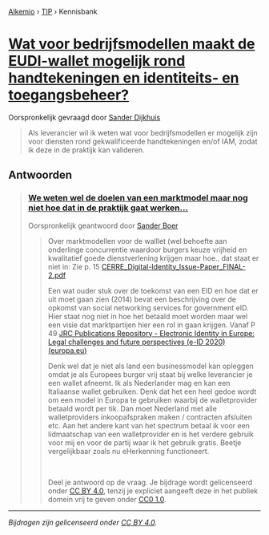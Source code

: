 [Alkemio](https://welcome.alkem.io/) › [TIP](https://alkem.io/tip/dashboard) › Kennisbank
# [Wat voor bedrijfsmodellen maakt de EUDI-wallet mogelijk rond handtekeningen en identiteits- en toegangsbeheer?](https://alkem.io/tip/collaboration/watvoorbedrijfsmod-6803)
Oorspronkelijk gevraagd door [Sander Dijkhuis](https://alkem.io/user/sander-dijkhuis-3912)
>Als leverancier wil ik weten wat voor bedrijfsmodellen er mogelijk zijn voor diensten rond gekwalificeerde handtekeningen en/of IAM, zodat ik deze in de praktijk kan valideren.
## Antwoorden
>### [We weten wel de doelen van een marktmodel maar nog niet hoe dat in de praktijk gaat werken... ](https://alkem.io/tip/collaboration/watvoorbedrijfsmod-6803/posts/wewetenweldedoel-6141)
>Oorspronkelijk geantwoord door [Sander Boer](https://alkem.io/tip/collaboration/watvoorbedrijfsmod-6803/posts/wewetenweldedoel-6141)
>>Over marktmodellen voor de walllet (wel behoefte aan onderlinge concurrentie waardoor burgers keuze vrijheid en kwalitatief goede dienstverlening krijgen maar hoe.. dat staat er niet in: Zie p. 15 [CERRE\_Digital-Identity\_Issue-Paper\_FINAL-2.pdf](https://cerre.eu/wp-content/uploads/2022/10/CERRE_Digital-Identity_Issue-Paper_FINAL-2.pdf)
>>
>>Een wat ouder stuk over de toekomst van een EID en hoe dat er uit moet gaan zien (2014) bevat een beschrijving over de opkomst van social networking services for government eID. Hier staat nog niet in hoe het betaald moet worden maar wel een visie dat marktpartijen hier een rol in gaan krijgen. Vanaf P 49 [JRC Publications Repository - Electronic Identity in Europe: Legal challenges and future perspectives (e-ID 2020) (](https://publications.jrc.ec.europa.eu/repository/handle/JRC78200)[europa.eu](http://europa.eu)[)](https://publications.jrc.ec.europa.eu/repository/handle/JRC78200)
>>
>>Denk wel dat je niet als land een businessmodel kan opleggen omdat je als Europees burger vrij staat bij welke leverancier je een wallet afneemt. Ik als Nederlander mag en kan een Italiaanse wallet gebruiken. Denk dat het een heel gedoe wordt om een model in Europa te gebruiken waarbij de walletprovider betaald wordt per tik. Dan moet Nederland met alle walletproviders inkoopafspraken maken / contracten afsluiten etc. Aan het andere kant van het spectrum betaal ik voor een lidmaatschap van een walletprovider en is het verdere gebruik voor mij en voor de partij waar ik het gebruik gratis. Beetje vergelijkbaar zoals nu eHerkenning functioneert.
>>
>><br>
>>
>>Deel je antwoord op de vraag. Je bijdrage wordt gelicenseerd onder [CC BY 4.0](https://creativecommons.org/licenses/by/4.0/deed.nl), tenzij je expliciet aangeeft deze in het publiek domein vrij te geven onder [CC0 1.0](https://creativecommons.org/publicdomain/zero/1.0/deed.nl).
* * *
_Bijdragen zijn gelicenseerd onder [CC BY 4.0](https://creativecommons.org/licenses/by/4.0/deed.nl)._
